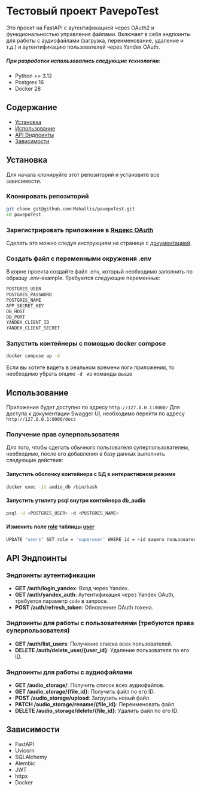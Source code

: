 # Тестовый проект PavepoTest

Это проект на FastAPI с аутентификацией через OAuth2 и функциональностью управления файлами.
Включает в себя эндпоинты для работы с аудиофайлами (загрузка, переименование, удаление и т.д.)
и аутентификацию пользователей через Yandex OAuth.

##### При разработки использовались следующие технологии:

- Python >= 3.12
- Postgres 16
- Docker 28

## Содержание

- [Установка](#установка)
- [Использование](#использование)
- [API Эндпоинты](#api-эндпоинты)
- [Зависимости](#зависимости)

## Установка

Для начала клонируйте этот репозиторий и установите все зависимости.

### Клонировать репозиторий

```bash
git clone git@github.com:Mahallis/pavepoTest.git
cd pavepoTest
```

### Зарегистрировать приложение в [Яндекс OAuth](https://oauth.yandex.ru/)

Сделать это можно следуя инструкциям на странице с [документацией](https://yandex.ru/dev/id/doc/ru/register-client).

### Создать файл с переменными окружения .env

В корне проекта создайте файл .env, который необходимо заполнить по образцу .env-example. Требуются следующие переменные:

```bash
POSTGRES_USER
POSTGRES_PASSWORD
POSTGRES_NAME
APP_SECRET_KEY
DB_HOST
DB_PORT
YANDEX_CLIENT_ID
YANDEX_CLIENT_SECRET
```

### Запустить контейнеры с помощью docker compose

```bash
docker compose up -d
```

Если вы хотите видеть в реальном времени логи приложения, то необходимо убрать опцию `-d ` из команды выше

## Использование

Приложение будет доступно по адресу `http://127.0.0.1:8000/`
Для доступа к документации Swagger UI, необходимо перейти по адресу `http://127.0.0.1:8000/docs`

### Получение прав суперпользователя

Для того, чтобы сделать обычного пользователя суперпользователем, необходимо, после его добавления в базу данных выполнить следующие действия:

#### Запустить оболочку контейнера с БД в интерактивном режиме

```bash
docker exec -it audio_db /bin/bash
```

#### Запустить утилиту psql внутри контейнера db_audio

```bash
psql -U <POSTGRES_USER> -d <POSTGRES_NAME>
```

#### Изменить поле <u>role</u> таблицы <u>user</u>

```bash
UPDATE "users" SET role = 'superuser' WHERE id = <id вашего пользователя>;
```

## API Эндпоинты

### Эндпоинты аутентификации

- **GET /auth/login_yandex**: Вход через Yandex.
- **GET /auth/yandex_auth**: Аутентификация через Yandex OAuth, требуется параметр `code` в запросе.
- **POST /auth/refresh_token**: Обновление OAuth токена.

### Эндпоинты для работы с пользователями (требуются права суперпользователя)

- **GET /auth/list_users**: Получение списка всех пользователей.
- **DELETE /auth/delete_user/{user_id}**: Удаление пользователя по его ID.

### Эндпоинты для работы с аудиофайлами

- **GET /audio_storage/**: Получить список всех аудиофайлов.
- **GET /audio_storage/{file_id}**: Получить файл по его ID.
- **POST /audio_storage/upload**: Загрузить новый файл.
- **PATCH /audio_storage/rename/{file_id}**: Переименовать файл.
- **DELETE /audio_storage/delete/{file_id}**: Удалить файл по его ID.

## Зависимости

- FastAPI
- Uvicorn
- SQLAlchemy
- Alembic
- JWT
- httpx
- Docker
